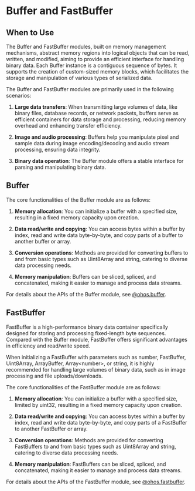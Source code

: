 # Buffer and FastBuffer

## When to Use

The Buffer and FastBuffer modules, built on memory management mechanisms, abstract memory regions into logical objects that can be read, written, and modified, aiming to provide an efficient interface for handling binary data. Each Buffer instance is a contiguous sequence of bytes. It supports the creation of custom-sized memory blocks, which facilitates the storage and manipulation of various types of serialized data.

The Buffer and FastBuffer modules are primarily used in the following scenarios:

1. **Large data transfers**: When transmitting large volumes of data, like binary files, database records, or network packets, buffers serve as efficient containers for data storage and processing, reducing memory overhead and enhancing transfer efficiency.

2. **Image and audio processing**: Buffers help you manipulate pixel and sample data during image encoding/decoding and audio stream processing, ensuring data integrity.

3. **Binary data operation**: The Buffer module offers a stable interface for parsing and manipulating binary data.

## Buffer

The core functionalities of the Buffer module are as follows:

1. **Memory allocation**: You can initialize a buffer with a specified size, resulting in a fixed memory capacity upon creation.

2. **Data read/write and copying**: You can access bytes within a buffer by index, read and write data byte-by-byte, and copy parts of a buffer to another buffer or array.

3. **Conversion operations**: Methods are provided for converting buffers to and from basic types such as Uint8Array and string, catering to diverse data processing needs.

4. **Memory manipulation**: Buffers can be sliced, spliced, and concatenated, making it easier to manage and process data streams.

For details about the APIs of the Buffer module, see [@ohos.buffer](../reference/apis-arkts/js-apis-buffer.md).

## FastBuffer

FastBuffer is a high-performance binary data container specifically designed for storing and processing fixed-length byte sequences. Compared with the Buffer module, FastBuffer offers significant advantages in efficiency and read/write speed.

When initializing a FastBuffer with parameters such as number, FastBuffer, Uint8Array, ArrayBuffer, Array\<number>, or string, it is highly recommended for handling large volumes of binary data, such as in image processing and file uploads/downloads.

The core functionalities of the FastBuffer module are as follows:

1. **Memory allocation**: You can initialize a buffer with a specified size, limited by uint32, resulting in a fixed memory capacity upon creation.

2. **Data read/write and copying**: You can access bytes within a buffer by index, read and write data byte-by-byte, and copy parts of a FastBuffer to another FastBuffer or array.

3. **Conversion operations**: Methods are provided for converting FastBuffers to and from basic types such as Uint8Array and string, catering to diverse data processing needs.

4. **Memory manipulation**: FastBuffers can be sliced, spliced, and concatenated, making it easier to manage and process data streams.

For details about the APIs of the FastBuffer module, see [@ohos.fastbuffer](../reference/apis-arkts/js-apis-fastbuffer.md).
